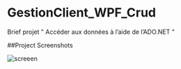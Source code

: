 # GestionClient_WPF_Crud
Brief projet " Accéder aux données à l’aide de l’ADO.NET " 

##Project Screenshots


<img src="https://unsplash.com/photos/LUNqk8qth2A" alt="screeen" />
